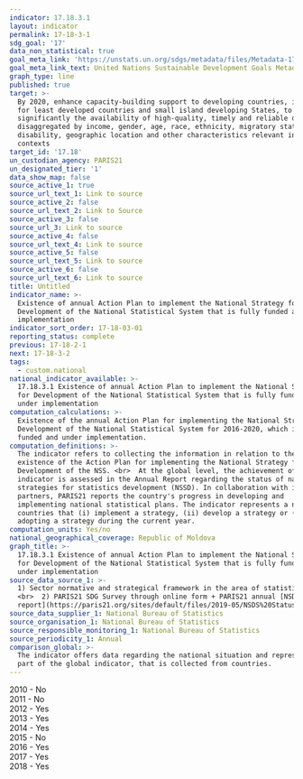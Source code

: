 ```yaml
---
indicator: 17.18.3.1
layout: indicator
permalink: 17-18-3-1
sdg_goal: '17'
data_non_statistical: true
goal_meta_link: 'https://unstats.un.org/sdgs/metadata/files/Metadata-17-18-03.pdf'
goal_meta_link_text: United Nations Sustainable Development Goals Metadata (pdf 468kB)
graph_type: line
published: true
target: >-
  By 2020, enhance capacity-building support to developing countries, including
  for least developed countries and small island developing States, to increase
  significantly the availability of high-quality, timely and reliable data
  disaggregated by income, gender, age, race, ethnicity, migratory status,
  disability, geographic location and other characteristics relevant in national
  contexts
target_id: '17.18'
un_custodian_agency: PARIS21
un_designated_tier: '1'
data_show_map: false
source_active_1: true
source_url_text_1: Link to source
source_active_2: false
source_url_text_2: Link to Source
source_active_3: false
source_url_3: Link to source
source_active_4: false
source_url_text_4: Link to source
source_active_5: false
source_url_text_5: Link to source
source_active_6: false
source_url_text_6: Link to source
title: Untitled
indicator_name: >-
  Existence of annual Action Plan to implement the National Strategy for
  Development of the National Statistical System that is fully funded and under
  implementation
indicator_sort_order: 17-18-03-01
reporting_status: complete
previous: 17-18-2-1
next: 17-18-3-2
tags:
  - custom.national
national_indicator_available: >-
  17.18.3.1 Existence of annual Action Plan to implement the National Strategy
  for Development of the National Statistical System that is fully funded and
  under implementation
computation_calculations: >-
  Existence of the annual Action Plan for implementing the National Strategy for
  Development of the National Statistical System for 2016-2020, which is fully
  funded and under implementation.
computation_definitions: >-
  The indicator refers to collecting the information in relation to the
  existence of the Action Plan for implementing the National Strategy for
  Development of the NSS. <br>  At the global level, the achievement of this
  indicator is assessed in the Annual Report regarding the status of national
  strategies for statistics development (NSSD). In collaboration with its
  partners, PARIS21 reports the country's progress in developing and
  implementing national statistical plans. The indicator represents a number of
  countries that (i) implement a strategy, (ii) develop a strategy or (iii) are
  adopting a strategy during the current year.
computation_units: Yes/no
national_geographical_coverage: Republic of Moldova
graph_title: >-
  17.18.3.1 Existence of annual Action Plan to implement the National Strategy
  for Development of the National Statistical System that is fully funded and
  under implementation
source_data_source_1: >-
  1) Sector normative and strategical framework in the area of statistics - NBS
  <br>  2) PARIS21 SDG Survey through online form + PARIS21 annual [NSDS status
  report](https://paris21.org/sites/default/files/2019-05/NSDS%20Status%20Report%20May%202019.pdf)
source_data_supplier_1: National Bureau of Statistics
source_organisation_1: National Bureau of Statistics
source_responsible_monitoring_1: National Bureau of Statistics
source_periodicity_1: Annual
comparison_global: >-
  The indicator offers data regarding the national situation and represents a
  part of the global indicator, that is collected from countries.
---
```

2010 - No<br>
2011 - No<br>
2012 - Yes<br>
2013 - Yes<br>
2014 - Yes<br>
2015 - No<br>
2016 - Yes<br>
2017 - Yes<br>
2018 - Yes
